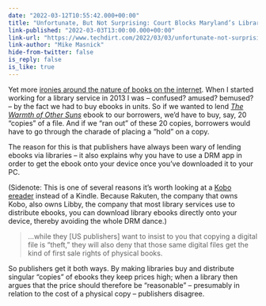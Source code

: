 ```yaml
---
date: "2022-03-12T10:55:42.000+00:00"
title: "Unfortunate, But Not Surprising: Court Blocks Maryland’s Library eBook Law"
link-published: "2022-03-03T13:00:00.000+00:00"
link-url: "https://www.techdirt.com/2022/03/03/unfortunate-not-surprising-court-blocks-marylands-library-ebook-law/"
link-author: "Mike Masnick"
hide-from-twitter: false
is_reply: false
is_like: true
---
```


Yet more [ironies around the nature of books on the internet](../../posts/books-that-are-never-finished/). When I started working for a library service in 2013 I was – confused? amused? bemused? – by the fact we had to buy ebooks in units. So if we wanted to lend [_The Warmth of Other Suns_](https://libbyapp.com/library/suffolklibraries/spotlight-popular/books/audience-3/page-1/457558) ebook to our borrowers, we’d have to buy, say, 20 “copies” of a file. And if we “ran out” of these 20 copies, borrowers would have to go through the charade of placing a “hold” on a copy.

The reason for this is that publishers have always been wary of lending ebooks via libraries – it also explains why you have to use a DRM app in order to get the ebook onto your device once you’ve downloaded it to your PC.

(Sidenote: This is one of several reasons it’s worth looking at a [Kobo ereader](https://uk.kobobooks.com/collections/ereaders) instead of a Kindle. Because Rakuten, the company that owns Kobo, also owns Libby, the company that most library services use to distribute ebooks, you can download library ebooks directly onto your device, thereby avoiding the whole DRM dance.)

> …while they \[US publishers\] want to insist to you that copying a digital file is “theft,” they will also deny that those same digital files get the kind of first sale rights of physical books.

So publishers get it both ways. By making libraries buy and distribute singular “copies” of ebooks they keep prices high; when a library then argues that the price should therefore be “reasonable” – presumably in relation to the cost of a physical copy – publishers disagree.
